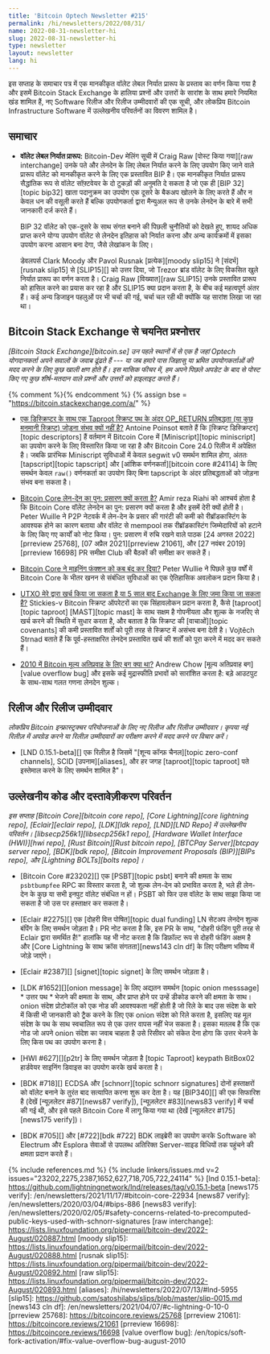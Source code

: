 ```yaml
---
title: 'Bitcoin Optech Newsletter #215'
permalink: /hi/newsletters/2022/08/31/
name: 2022-08-31-newsletter-hi
slug: 2022-08-31-newsletter-hi
type: newsletter
layout: newsletter
lang: hi
---
```

इस सप्ताह के समाचार पत्र में एक मानकीकृत वॉलेट लेबल निर्यात प्रारूप के प्रस्ताव
का वर्णन किया गया है और इसमें Bitcoin Stack Exchange के हालिया प्रश्नों
और उत्तरों के सारांश के साथ हमारे नियमित खंड शामिल हैं, नए Software रिलीज और
रिलीज उम्मीदवारों की एक सूची, और लोकप्रिय Bitcoin Infrastructure Software
में उल्लेखनीय परिवर्तनों का विवरण शामिल है।

## समाचार

- **<!--wallet-label-export-format-->वॉलेट लेबल निर्यात प्रारूप:** Bitcoin-Dev मेलिंग सूची में Craig
  Raw [पोस्ट किया गया][raw interchange] उनके पते और लेनदेन के लिए लेबल निर्यात करने के लिए उपयोग किए जाने
  वाले प्रारूप वॉलेट को मानकीकृत करने के लिए एक प्रस्तावित BIP है। एक मानकीकृत निर्यात प्रारूप सैद्धांतिक रूप से वॉलेट
  सॉफ़्टवेयर के दो टुकड़ों की अनुमति दे सकता है जो एक ही [BIP 32][topic bip32] खाता पदानुक्रम का उपयोग एक
  दूसरे के बैकअप खोलने के लिए करते हैं और न केवल धन की वसूली करते हैं बल्कि उपयोगकर्ता द्वारा मैन्युअल रूप से उनके
  लेनदेन के बारे में सभी जानकारी दर्ज करते हैं।

    BIP 32 वॉलेट को एक-दूसरे के साथ संगत बनाने की पिछली चुनौतियों को देखते हुए, शायद अधिक प्राप्त
    करने योग्य उपयोग वॉलेट से लेनदेन इतिहास को निर्यात करना और अन्य कार्यक्रमों में
    इसका उपयोग करना आसान बना देगा, जैसे लेखांकन के लिए।

    डेवलपर्स Clark Moody और Pavol Rusnak [प्रत्येक][moody slip15] ने [संदर्भ][rusnak slip15] से
    [SLIP15][] को उत्तर दिया, जो Trezor ब्रांड वॉलेट के लिए विकसित खुले निर्यात प्रारूप का वर्णन करता है।
    Craig Raw [विख्यात][raw SLIP15] उनके प्रस्तावित प्रारूप को हासिल करने का प्रयास कर रहा
    है और SLIP15 क्या प्रदान करता है, के बीच कई महत्वपूर्ण अंतर हैं। कई अन्य डिजाइन पहलुओं पर भी
    चर्चा की गई, चर्चा चल रही थी क्योंकि यह सारांश लिखा जा रहा था।

## Bitcoin Stack Exchange से चयनित प्रश्नोत्तर

*[Bitcoin Stack Exchange][bitcoin.se] उन पहले स्थानों में से एक है जहां Optech योगदानकर्ता अपने सवालों
के जवाब ढूंढते हैं --- या जब हमारे पास जिज्ञासु या भ्रमित उपयोगकर्ताओं की मदद करने के लिए कुछ खाली क्षण होते हैं। इस
मासिक फीचर में, हम अपने पिछले अपडेट के बाद से पोस्ट किए गए कुछ शीर्ष-मतदान वाले प्रश्नों और उत्तरों को हाइलाइट
करते हैं।*

{% comment %}<!-- https://bitcoin.stackexchange.com/search?tab=votes&q=created%3a1m..%20is%3aanswer -->{% endcomment %}
{% assign bse = "https://bitcoin.stackexchange.com/a/" %}

- [<!--why-isn't-it-possible-to-add-an-op_return-commitment-(or-some-arbitrary-script)-inside-a-taproot-script-path-with-a-descriptor--> एक डिस्क्रिप्टर के साथ एक Taproot स्क्रिप्ट पथ के अंदर OP_RETURN प्रतिबद्धता (या कुछ मनमानी स्क्रिप्ट) जोड़ना संभव क्यों नहीं है?]({{bse}}114948)
  Antoine Poinsot बताते हैं कि [स्क्रिप्ट डिस्क्रिप्टर][topic descriptors] हैं वर्तमान में
  Bitcoin Core में [Miniscript][topic miniscript] का उपयोग करने के लिए विस्तारित
  किया जा रहा है और Bitcoin Core 24.0 रिलीज में अपेक्षित है। जबकि प्रारंभिक Miniscript
  सुविधाओं में केवल segwit v0 समर्थन शामिल होगा, अंततः [tapscript][topic tapscript]
  और [आंशिक वर्णनकर्ता][bitcoin core #24114] के लिए समर्थन केवल `raw()` वर्णनकर्ता का उपयोग किए
  बिना tapscript के अंदर प्रतिबद्धताओं को जोड़ना संभव बना सकता है।

- [<!--why-does-bitcoin-core-rebroadcast-transactions?--> Bitcoin Core लेन-देन का पुन: प्रसारण क्यों करता है?]({{bse}}114973)
  Amir reza Riahi को आश्चर्य होता है कि Bitcoin Core वॉलेट लेनदेन का पुन: प्रसारण क्यों
  करता है और इसमें देरी क्यों होती है। Peter Wuille ने P2P नेटवर्क में लेन-देन के प्रसार की
  गारंटी की कमी को रीब्रॉडकास्टिंग के आवश्यक होने का कारण बताया और वॉलेट से mempool तक
  रीब्रॉडकास्टिंग जिम्मेदारियों को हटाने के लिए किए गए कार्यों को नोट किया। पुन: प्रसारण में रुचि
  रखने वाले पाठक [24 अगस्त 2022][prreview 25768], [07 अप्रैल 2021][prreview 21061],
  और [27 नवंबर 2019][prreview 16698] PR समीक्षा Club की बैठकों की समीक्षा कर सकते हैं।

- [<!--when-did-bitcoin-core-deprecate-the-mining-function?--> Bitcoin Core ने माइनिंग फंक्शन को कब बंद कर दिया?]({{bse}}114687)
  Peter Wullie ने पिछले कुछ वर्षों में Bitcoin Core के भीतर खनन से संबंधित
  सुविधाओं का एक ऐतिहासिक अवलोकन प्रदान किया है।

- [<!--utxo-spendable-by-me-or-deposit-to-exchange-after-5-years?--> UTXO मेरे द्वारा खर्च किया जा सकता है या 5 साल बाद Exchange के लिए जमा किया जा सकता है?]({{bse}}114901)
  Stickies-v Bitcoin स्क्रिप्ट ऑपरेटरों का एक सिंहावलोकन प्रदान करता है, कैसे
  [taproot][topic taproot] ​​[MAST][topic mast] के साथ सक्षम है
  गोपनीयता और शुल्क के नजरिए से खर्च करने की स्थिति में सुधार करता है, और बताता है
  कि स्क्रिप्ट की [वाचाओं][topic covenants] की कमी प्रस्तावित शर्तों को पूरी तरह से स्क्रिप्ट
  में असंभव बना देती है। Vojtěch Strnad बताते हैं कि पूर्व-हस्ताक्षरित लेनदेन प्रस्तावित खर्च की
  शर्तों को पूरा करने में मदद कर सकते हैं।

- [<!--what-was-the-bug-for-the-bitcoin-value-overflow-in-2010?--> 2010 में Bitcoin मूल्य अतिप्रवाह के लिए बग क्या था?]({{bse}}114694)
  Andrew Chow [मूल्य अतिप्रवाह बग][value overflow bug] और इसके कई मुद्रास्फीति प्रभावों को सारांशित
  करता है: बड़े आउटपुट के साथ-साथ गलत गणना लेनदेन शुल्क।

## रिलीज और रिलीज उम्मीदवार

*लोकप्रिय Bitcoin इन्फ्रास्ट्रक्चर परियोजनाओं के लिए नए रिलीज और रिलीज उम्मीदवार। कृपया नई रिलीज़ में
अपग्रेड करने या रिलीज़ उम्मीदवारों का परीक्षण करने में मदद करने पर विचार करें।*

- [LND 0.15.1-beta][] एक रिलीज़ है जिसमें "[शून्य कॉन्फ़ चैनल][topic zero-conf channels],
  SCID [उपनाम][aliases], और हर जगह [taproot][topic taproot] पते इस्तेमाल
  करने के लिए समर्थन शामिल है"।

## उल्लेखनीय कोड और दस्तावेज़ीकरण परिवर्तन

*इस सप्ताह [Bitcoin Core][bitcoin core repo], [Core Lightning][core lightning repo],
[Eclair][eclair repo], [LDK][ldk repo], [LND][LND Repo] में उल्लेखनीय परिवर्तन।
[libsecp256k1][libsecp256k1 repo], [Hardware Wallet Interface (HWI)][hwi repo],
[Rust Bitcoin][Rust bitcoin repo], [BTCPay Server][btcpay server repo],
[BDK][bdk repo], [Bitcoin Improvement Proposals (BIP)][BIPs repo], और
[Lightning BOLTs][bolts repo]।*

- [Bitcoin Core #23202][] एक [PSBT][topic psbt] बनाने की क्षमता के साथ `psbtbumpfee` RPC
  का विस्तार करता है, जो शुल्क लेन-देन को प्रभावित करता है, भले ही लेन-देन के कुछ या सभी इनपुट वॉलेट संबंधित
  न हों। PSBT को फिर उस वॉलेट के साथ साझा किया जा सकता है जो उस पर हस्ताक्षर कर सकता है।

- [Eclair #2275][] एक [दोहरी वित्त पोषित][topic dual funding] LN सेटअप लेनदेन शुल्क बंपिंग के लिए
  समर्थन जोड़ता है। PR नोट करता है कि, इस PR के साथ, "दोहरी फंडिंग पूरी तरह से Eclair द्वारा समर्थित है!"
  हालांकि यह भी नोट करता है कि डिफ़ॉल्ट रूप से दोहरी फंडिंग अक्षम है और [Core Lightning के साथ क्रॉस संगतता][news143 cln df]
  के लिए परीक्षण भविष्य में जोड़े जाएंगे।

- [Eclair #2387][] [signet][topic signet] के लिए समर्थन जोड़ता है।

- [LDK #1652][][onion message] के लिए अद्यतन समर्थन [topic onion messsage] * उत्तर पथ *
  भेजने की क्षमता के साथ, और प्राप्त होने पर उन्हें डीकोड करने की क्षमता के साथ। onion संदेश प्रोटोकॉल को
  एक नोड की आवश्यकता नहीं होती है जो रिले के बाद उस संदेश के बारे में किसी भी जानकारी को ट्रैक करने के
  लिए एक onion संदेश को रिले करता है, इसलिए यह मूल संदेश के पथ के साथ स्वचालित रूप से एक उत्तर
  वापस नहीं भेज सकता है। इसका मतलब है कि एक नोड जो अपने onion संदेश का जवाब चाहता है उसे रिसीवर
  को संकेत देना होगा कि उत्तर भेजने के लिए किस पथ का उपयोग करना है।

- [HWI #627][][p2tr] के लिए समर्थन जोड़ता है [topic Taproot] keypath BitBox02 हार्डवेयर साइनिंग
  डिवाइस का उपयोग करके खर्च करता है।

- [BDK #718][] ECDSA और [schnorr][topic schnorr signatures] दोनों हस्ताक्षरों को वॉलेट बनाने के
  तुरंत बाद सत्यापित करना शुरू कर देता है। यह [BIP340][] की एक सिफारिश है (देखें [न्यूज़लेटर #87][news87 verify]),
  [न्यूज़लेटर #83][news83 verify] में चर्चा की गई थी, और इसे पहले Bitcoin Core में लागू किया गया था
  (देखें [न्यूज़लेटर #175][news175 verify])।

- [BDK #705][] और [#722][bdk #722] BDK लाइब्रेरी का उपयोग करके Software को Electrum और Esplora
  सेवाओं से उपलब्ध अतिरिक्त Server-साइड विधियों तक पहुंचने की क्षमता प्रदान करते हैं।

{% include references.md %}
{% include linkers/issues.md v=2 issues="23202,2275,2387,1652,627,718,705,722,24114" %}
[lnd 0.15.1-beta]: https://github.com/lightningnetwork/lnd/releases/tag/v0.15.1-beta
[news175 verify]: /en/newsletters/2021/11/17/#bitcoin-core-22934
[news87 verify]: /en/newsletters/2020/03/04/#bips-886
[news83 verify]: /en/newsletters/2020/02/05/#safety-concerns-related-to-precomputed-public-keys-used-with-schnorr-signatures
[raw interchange]: https://lists.linuxfoundation.org/pipermail/bitcoin-dev/2022-August/020887.html
[moody slip15]: https://lists.linuxfoundation.org/pipermail/bitcoin-dev/2022-August/020888.html
[rusnak slip15]: https://lists.linuxfoundation.org/pipermail/bitcoin-dev/2022-August/020892.html
[raw slip15]: https://lists.linuxfoundation.org/pipermail/bitcoin-dev/2022-August/020893.html
[aliases]: /hi/newsletters/2022/07/13/#lnd-5955
[slip15]: https://github.com/satoshilabs/slips/blob/master/slip-0015.md
[news143 cln df]: /en/newsletters/2021/04/07/#c-lightning-0-10-0
[prreview 25768]: https://bitcoincore.reviews/25768
[prreview 21061]: https://bitcoincore.reviews/21061
[prreview 16698]: https://bitcoincore.reviews/16698
[value overflow bug]: /en/topics/soft-fork-activation/#fix-value-overflow-bug-august-2010